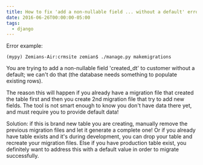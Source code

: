 ```yaml
---
title: How to fix 'add a non-nullable field ... without a default' error
date: 2016-06-26T00:00:00-05:00
tags:
  - django
---
```


Error example:

    (mypy) Zemians-Air:crmsite zemian$ ./manage.py makemigrations

You are trying to add a non-nullable field 'created_dt' to customer without a default; we can't do that (the database needs something to populate existing rows).

The reason this will happen if you already have a migration file that created the table first and then you create 2nd migration file that try to add new fields. The tool is not smart enough to know you don't have data there yet, and must require you to provide default data!

Solution: if this is brand new table you are creating, manually remove the previous migration files and let it generate a complete one! Or if you already have table exists and it's during development, you can drop your table and recreate your migration files. Else if you have production table exist, you definitely want to address this with a default value in order to migrate successfully.
